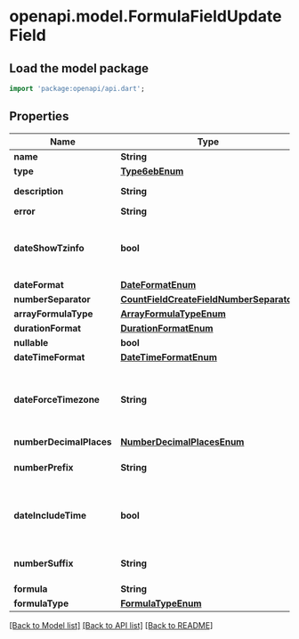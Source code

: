 # openapi.model.FormulaFieldUpdateField

## Load the model package
```dart
import 'package:openapi/api.dart';
```

## Properties
Name | Type | Description | Notes
------------ | ------------- | ------------- | -------------
**name** | **String** |  | [optional] 
**type** | [**Type6ebEnum**](Type6ebEnum.md) |  | [optional] 
**description** | **String** | Field description | [optional] 
**error** | **String** |  | [readonly] 
**dateShowTzinfo** | **bool** | Indicates if the time zone should be shown. | [optional] 
**dateFormat** | [**DateFormatEnum**](DateFormatEnum.md) |  | [optional] 
**numberSeparator** | [**CountFieldCreateFieldNumberSeparator**](CountFieldCreateFieldNumberSeparator.md) |  | [optional] 
**arrayFormulaType** | [**ArrayFormulaTypeEnum**](ArrayFormulaTypeEnum.md) |  | [optional] 
**durationFormat** | [**DurationFormatEnum**](DurationFormatEnum.md) |  | [optional] 
**nullable** | **bool** |  | [readonly] 
**dateTimeFormat** | [**DateTimeFormatEnum**](DateTimeFormatEnum.md) |  | [optional] 
**dateForceTimezone** | **String** | Force a timezone for the field overriding user profile settings. | [optional] 
**numberDecimalPlaces** | [**NumberDecimalPlacesEnum**](NumberDecimalPlacesEnum.md) |  | [optional] 
**numberPrefix** | **String** | The prefix to use for the field. | [optional] 
**dateIncludeTime** | **bool** | Indicates if the field also includes a time. | [optional] 
**numberSuffix** | **String** | The suffix to use for the field. | [optional] 
**formula** | **String** |  | 
**formulaType** | [**FormulaTypeEnum**](FormulaTypeEnum.md) |  | [optional] 

[[Back to Model list]](../README.md#documentation-for-models) [[Back to API list]](../README.md#documentation-for-api-endpoints) [[Back to README]](../README.md)



